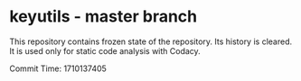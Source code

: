 # keyutils - master branch

This repository contains frozen state of the repository.
Its history is cleared. It is used only for static code
analysis with Codacy.

Commit Time: 1710137405
